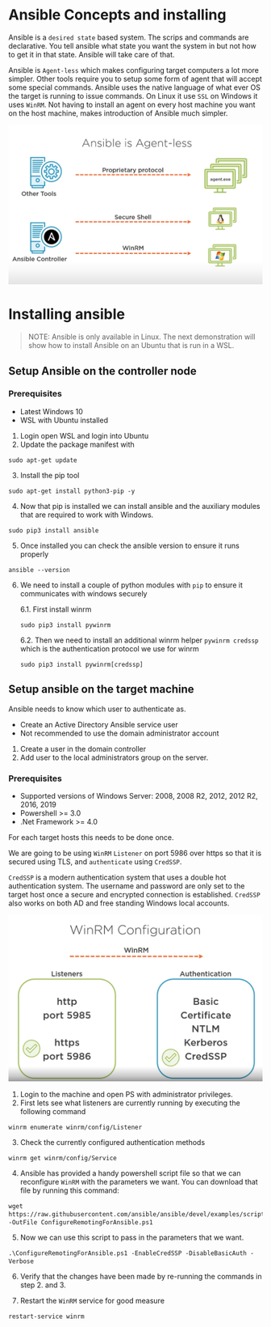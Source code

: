 # Ansible Concepts and installing 

Ansible is a `desired state` based system. The scrips and commands are declarative. You tell ansible what state you want the system in but not how to get it in that state. Ansible will take care of that.

Ansible is `Agent-less` which makes configuring target computers a lot more simpler. Other tools require you to setup some form of agent that will accept some special commands. Ansible uses the native language of what ever OS the target is running to issue commands. On Linux it use `SSL` on Windows it uses `WinRM`. Not having to install an agent on every host machine you want on the host machine, makes introduction of Ansible much simpler.

![agentless](./Resources/Agentless%20Ansible.png)

# Installing ansible 

> NOTE: Ansible is only available in Linux. The next demonstration will show how to install Ansible on an Ubuntu that is run in a WSL.

## Setup Ansible on the controller node

### Prerequisites
 - Latest Windows 10
 - WSL with Ubuntu installed

1. Login open WSL and login into Ubuntu
2. Update the package manifest with 
```
sudo apt-get update
```

3. Install the pip tool
```
sudo apt-get install python3-pip -y
```

4. Now that pip is installed we can install ansible and the auxiliary modules that are required to work with Windows.

```
sudo pip3 install ansible
```

5. Once installed you can check the ansible version to ensure it runs properly
```
ansible --version
```

6. We need to install a couple of python modules with `pip` to ensure it communicates with windows securely

    6.1. First install winrm 
    ```
    sudo pip3 install pywinrm
    ```
    6.2. Then we need to install an additional winrm helper `pywinrm credssp` which is the authentication protocol we use for winrm
    ```
    sudo pip3 install pywinrm[credssp]
    ```

## Setup ansible on the target machine

Ansible needs to know which user to authenticate as. 

- Create an Active Directory Ansible service user
- Not recommended to use the domain administrator account

1. Create a user in the domain controller
2. Add user to the local administrators group on the server.

### Prerequisites
- Supported versions of Windows Server: 2008, 2008 R2, 2012, 2012 R2, 2016, 2019
- Powershell >= 3.0
- .Net Framework >= 4.0

For each target hosts this needs to be done once.

We are going to be using `WinRM` `Listener` on port 5986 over https so that it is secured using TLS, and `authenticate` using `CredSSP`.

`CredSSP` is a modern authentication system that uses a double hot authentication system. The username and password are only set to the target host once a secure and encrypted connection is established. `CredSSP` also works on both AD and free standing Windows local accounts.

![WinRm Configuration](./Resources/WinRMSetup.png)

1. Login to the machine and open PS with administrator privileges.
2. First lets see what listeners are currently running by executing the following command
```
winrm enumerate winrm/config/Listener
```
3. Check the currently configured authentication methods
```
winrm get winrm/config/Service
```
4. Ansible has provided a handy powershell script file so that we can reconfigure `WinRM` with the parameters we want. You can download that file by running this command:

```
wget https://raw.githubusercontent.com/ansible/ansible/devel/examples/scripts/ConfigureRemotingForAnsible.ps1 -OutFile ConfigureRemotingForAnsible.ps1
```

5. Now we can use this script to pass in the parameters that we want.
```
.\ConfigureRemotingForAnsible.ps1 -EnableCredSSP -DisableBasicAuth -Verbose
```

6. Verify that the changes have been made by re-running the commands in step 2. and 3.

7. Restart the `WinRM` service for good measure
```
restart-service winrm
```
